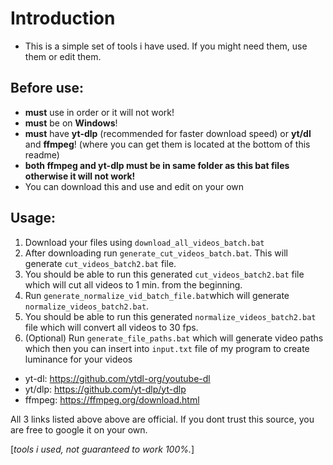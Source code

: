 # Introduction
- This is a simple set of tools i have used. If you might need them, use them or edit them.

## Before use:

- **must** use in order or it will not work!
- **must** be on **Windows**!
- **must** have **yt-dlp** (recommended for faster download speed) or **yt/dl** and **ffmpeg**! (where you can get them is located at the bottom of this readme)
- **both ffmpeg and yt-dlp must be in same folder as this bat files otherwise it will not work!**
- You can download this and use and edit on your own

## Usage:

 1. Download your files using `download_all_videos_batch.bat`
 2. After downloading run `generate_cut_videos_batch.bat`. This will generate `cut_videos_batch2.bat` file.
 3. You should be able to run this generated `cut_videos_batch2.bat` file which will cut all videos to 1 min. from the beginning.
 4. Run `generate_normalize_vid_batch_file.bat`which will generate `normalize_videos_batch2.bat`.
 5. You should be able to run this generated `normalize_videos_batch2.bat` file which will convert all videos to 30 fps.
 6. (Optional) Run `generate_file_paths.bat` which will generate video paths which then you can insert into `input.txt` file of my program to create luminance for your videos


- yt-dl: https://github.com/ytdl-org/youtube-dl
- yt/dlp: https://github.com/yt-dlp/yt-dlp
- ffmpeg: https://ffmpeg.org/download.html

All 3 links listed above above are official. If you dont trust this source, you are free to google it on your own.

[*tools i used, not guaranteed to work 100%.*]
